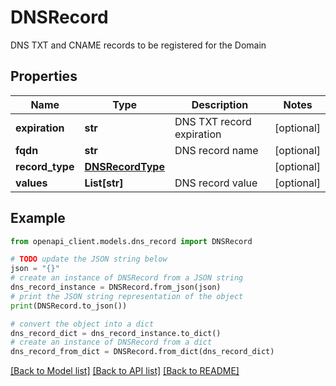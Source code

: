 # DNSRecord

DNS TXT and CNAME records to be registered for the Domain

## Properties

Name | Type | Description | Notes
------------ | ------------- | ------------- | -------------
**expiration** | **str** | DNS TXT record expiration | [optional] 
**fqdn** | **str** | DNS record name | [optional] 
**record_type** | [**DNSRecordType**](DNSRecordType.md) |  | [optional] 
**values** | **List[str]** | DNS record value | [optional] 

## Example

```python
from openapi_client.models.dns_record import DNSRecord

# TODO update the JSON string below
json = "{}"
# create an instance of DNSRecord from a JSON string
dns_record_instance = DNSRecord.from_json(json)
# print the JSON string representation of the object
print(DNSRecord.to_json())

# convert the object into a dict
dns_record_dict = dns_record_instance.to_dict()
# create an instance of DNSRecord from a dict
dns_record_from_dict = DNSRecord.from_dict(dns_record_dict)
```
[[Back to Model list]](../README.md#documentation-for-models) [[Back to API list]](../README.md#documentation-for-api-endpoints) [[Back to README]](../README.md)


